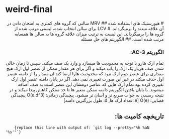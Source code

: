 # weird-final
<div style="direction: rtl;">
# هیورستیک های استفاده شده
## MRV
سالنی که گروه های کمتری به امتحان دادن در آن علاقه مندند را برمیگرداند.
# LCV
برای سالن انتخاب شده، لیستی مرتب شده از گروه ها را برمیگرداند. این لیست به ترتیب میزان علاقه گروه ها به سالن ها همسایه مرتب شده است.
## الگوریتم های حل مسئله

### الگوریتم AC-3:
تمام ارک هارو با توجه به محدودیت ها میسازد و وارد یک صف میکند. سپس تا زمان خالی شدن صف هربار یک ارک را پاپ میکند و اگر برای هر مقدار ممکن از عنصر اول ارک هیج مقداری برای عنصر دوم ارک نبود که محدودیت هارا ارضا کند ان مقدار را از دامنه عنصر اول حذف میکند در غیر این صورت تغییری نمی دهد. اگر در پایان دامنه عنصر اول ارک تغییری کرده بود تمام ارک هایی که عناصر دومشان این عنصر است به صف اضافه میشوند. با پایان یافتن الگوریتم دامنه ممکن متغیر ها تا حد ممکن کاهش پیدا میکند و در نتیجه رسیدن به جواب سریع تر و آسان تر میشود.
پیچیدگی زمانی: O(e.d^3)
پیچیدگی فضایی: O(e) 
[e: تعداد ارک ها, d: طول بزرگترین دامنه]



</div>
<div style="direction: rtl;">




## تاریخچه کامیت ها:

</div>
<div >

```text
    {replace this line with output of: `git log --pretty="%h %aN '%s'"`}
